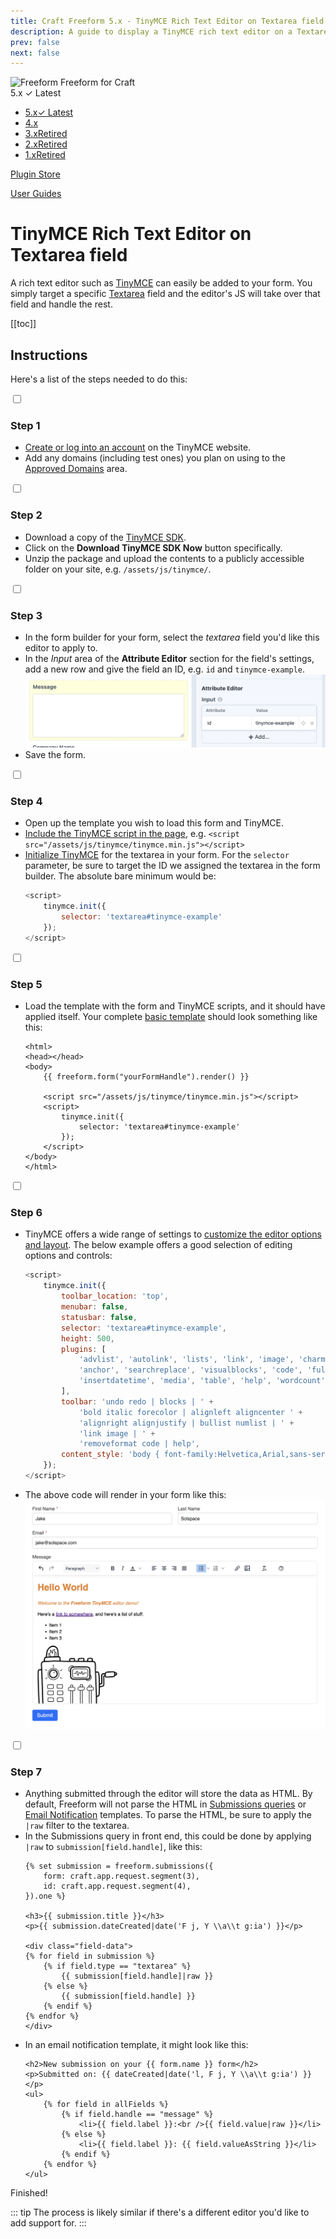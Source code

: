 ```yaml
---
title: Craft Freeform 5.x - TinyMCE Rich Text Editor on Textarea field - User Guide
description: A guide to display a TinyMCE rich text editor on a Textarea field.
prev: false
next: false
---
```


<meta property="og:image" content="https://docs.solspace.com/extras/social/craft/freeform/freeform.png" />

<div id="pr-heading">
    <img src="https://docs.solspace.com/extras/icons/products/freeform-icon.png" alt="Freeform" class="pr-image">
    <span class="pr-name">Freeform</span>
    <span class="pr-category">for Craft</span>
    <div class="pr-v-wrapper">
        <div class="pr-v">
            <span class="pr-v-v">5.x</span>
            <span class="pr-v-type pr-latest">✓ Latest</span>
            <span class="pr-v-arrow arrow down"></span>
        </div>
        <ul class="pr-v-list">
            <li><a href="/craft/freeform/v5/">5.x<span class="pr-v-type pr-latest">✓ Latest</span></a></li>
            <li><a href="/craft/freeform/v4/">4.x</a></li>
            <li><a href="/craft/freeform/v3/">3.x<span class="pr-v-type pr-retired">Retired</span></a></li>
            <li><a href="/craft/freeform/v2/">2.x<span class="pr-v-type pr-retired">Retired</span></a></li>
            <li><a href="/craft/freeform/v1/">1.x<span class="pr-v-type pr-retired">Retired</span></a></li>
        </ul>
    </div>
    <div class="pr-buy">
        <a href="https://plugins.craftcms.com/freeform" class="button button-blue"><span class="external-url">Plugin Store</span></a>
    </div>
</div>

<span class="page-section"><a href="/craft/freeform/v5/guides/">User Guides</a></span>

# TinyMCE Rich Text Editor on Textarea field

A rich text editor such as [TinyMCE](https://www.tiny.cloud/tinymce/) can easily be added to your form. You simply target a specific [Textarea](../forms/fields/#textarea) field and the editor's JS will take over that field and handle the rest.


[[toc]]


## Instructions

Here's a list of the steps needed to do this:

<div class="step">
<label for="step1"><input type="checkbox" class="step-check" id="step1">

### Step 1

</label>

- [Create or log into an account](https://www.tiny.cloud/auth/signup/) on the TinyMCE website.
- Add any domains (including test ones) you plan on using to the [Approved Domains](https://www.tiny.cloud/my-account/domains/) area.

</div>

<div class="step">
<label for="step2"><input type="checkbox" class="step-check" id="step2">

### Step 2

</label>

- Download a copy of the [TinyMCE SDK](https://www.tiny.cloud/get-tiny/).
- Click on the **Download TinyMCE SDK Now** button specifically.
- Unzip the package and upload the contents to a publicly accessible folder on your site, e.g. `/assets/js/tinymce/`.

</div>

<div class="step">
<label for="step3"><input type="checkbox" class="step-check" id="step3">

### Step 3

</label>

- In the form builder for your form, select the *textarea* field you'd like this editor to apply to.
- In the *Input* area of the **Attribute Editor** section for the field's settings, add a new row and give the field an ID, e.g. `id` and `tinymce-example`.
    ![Field setup in Form Builder](../images/guides/tinymce-formbuilder.png)
- Save the form.

</div>

<div class="step">
<label for="step4"><input type="checkbox" class="step-check" id="step4">

### Step 4

</label>

- Open up the template you wish to load this form and TinyMCE.
- [Include the TinyMCE script in the page](https://www.tiny.cloud/docs/tinymce/6/zip-install/), e.g. `<script src="/assets/js/tinymce/tinymce.min.js"></script>`
- [Initialize TinyMCE](https://www.tiny.cloud/docs/tinymce/6/zip-install/) for the textarea in your form. For the `selector` parameter, be sure to target the ID we assigned the textarea in the form builder. The absolute bare minimum would be:
    ``` js
    <script>
        tinymce.init({
            selector: 'textarea#tinymce-example'
        });
    </script>
    ```

</div>

<div class="step">
<label for="step5"><input type="checkbox" class="step-check" id="step5">

### Step 5

</label>

- Load the template with the form and TinyMCE scripts, and it should have applied itself. Your complete [basic template](https://www.tiny.cloud/docs/tinymce/6/basic-example/) should look something like this:
    ``` twig
    <html>
    <head></head>
    <body>
        {{ freeform.form("yourFormHandle").render() }}

        <script src="/assets/js/tinymce/tinymce.min.js"></script>
        <script>
            tinymce.init({
                selector: 'textarea#tinymce-example'
            });
        </script>
    </body>
    </html>
    ```

</div>

<div class="step">
<label for="step6"><input type="checkbox" class="step-check" id="step6">

### Step 6

</label>

- TinyMCE offers a wide range of settings to [customize the editor options and layout](https://www.tiny.cloud/docs/tinymce/6/customize-ui/). The below example offers a good selection of editing options and controls:
    ``` js
    <script>
        tinymce.init({
            toolbar_location: 'top',
            menubar: false,
            statusbar: false,
            selector: 'textarea#tinymce-example',
            height: 500,
            plugins: [
                'advlist', 'autolink', 'lists', 'link', 'image', 'charmap', 'preview',
                'anchor', 'searchreplace', 'visualblocks', 'code', 'fullscreen',
                'insertdatetime', 'media', 'table', 'help', 'wordcount'
            ],
            toolbar: 'undo redo | blocks | ' +
                'bold italic forecolor | alignleft aligncenter ' +
                'alignright alignjustify | bullist numlist | ' +
                'link image | ' +
                'removeformat code | help',
            content_style: 'body { font-family:Helvetica,Arial,sans-serif; font-size:16px }'
        });
    </script>
    ```
- The above code will render in your form like this:
    ![TinyMCE Editor example](../images/guides/tinymce-preview.png)

</div>

<div class="step">
<label for="step7"><input type="checkbox" class="step-check" id="step7">

### Step 7

</label>

- Anything submitted through the editor will store the data as HTML. By default, Freeform will not parse the HTML in [Submissions queries](../templates/queries/submissions/) or [Email Notification](../forms/email-notifications/) templates. To parse the HTML, be sure to apply the `|raw` filter to the textarea.
- In the Submissions query in front end, this could be done by applying `|raw` to `submission[field.handle]`, like this:
    ``` twig {11-12}
    {% set submission = freeform.submissions({
        form: craft.app.request.segment(3),
        id: craft.app.request.segment(4),
    }).one %}

    <h3>{{ submission.title }}</h3>
    <p>{{ submission.dateCreated|date('F j, Y \\a\\t g:ia') }}</p>

    <div class="field-data">
    {% for field in submission %}
        {% if field.type == "textarea" %}
            {{ submission[field.handle]|raw }}
        {% else %}
            {{ submission[field.handle] }}
        {% endif %}
    {% endfor %}
    </div>
    ```
- In an email notification template, it might look like this:
    ``` twig {5-6}
    <h2>New submission on your {{ form.name }} form</h2>
    <p>Submitted on: {{ dateCreated|date('l, F j, Y \\a\\t g:ia') }}</p>
    <ul>
        {% for field in allFields %}
            {% if field.handle == "message" %}
                <li>{{ field.label }}:<br />{{ field.value|raw }}</li>
            {% else %}
                <li>{{ field.label }}: {{ field.valueAsString }}</li>
            {% endif %}
        {% endfor %}
    </ul>
    ```

</div>

<div class="step-finished">Finished!</div>

::: tip
The process is likely similar if there's a different editor you'd like to add support for.
:::
